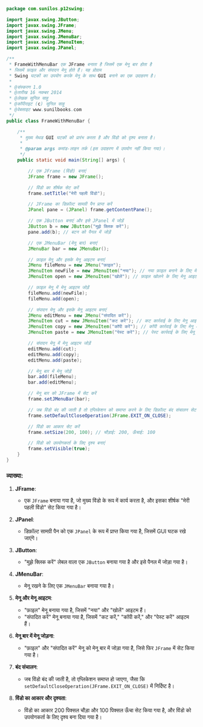 
```java
package com.sunilos.p12swing;

import javax.swing.JButton;
import javax.swing.JFrame;
import javax.swing.JMenu;
import javax.swing.JMenuBar;
import javax.swing.JMenuItem;
import javax.swing.JPanel;

/**
 * FrameWithMenuBar एक JFrame बनाता है जिसमें एक मेनू बार होता है 
 * जिसमें फ़ाइल और संपादन मेनू होते हैं। यह प्रोग्राम 
 * Swing घटकों का उपयोग करके मेनू के साथ GUI बनाने का एक उदाहरण है।
 * 
 * @संस्करण 1.0
 * @तारीख 16 नवम्बर 2014
 * @लेखक सुनिल साहू
 * @कॉपीराइट (c) सुनिल साहू
 * @वेबसाइट www.sunilbooks.com
 */
public class FrameWithMenuBar {

    /**
     * मुख्य मेथड GUI घटकों को प्रारंभ करता है और विंडो को दृश्य बनाता है।
     * 
     * @param args कमांड-लाइन तर्क (इस उदाहरण में उपयोग नहीं किया गया)।
     */
    public static void main(String[] args) {

        // एक JFrame (विंडो) बनाएं
        JFrame frame = new JFrame();

        // विंडो का शीर्षक सेट करें
        frame.setTitle("मेरी पहली विंडो");

        // JFrame का डिफ़ॉल्ट सामग्री पैन प्राप्त करें
        JPanel pane = (JPanel) frame.getContentPane();

        // एक JButton बनाएं और इसे JPanel में जोड़ें
        JButton b = new JButton("मुझे क्लिक करें");
        pane.add(b); // बटन को पैनल में जोड़ें

        // एक JMenuBar (मेनू बार) बनाएं
        JMenuBar bar = new JMenuBar();

        // फ़ाइल मेनू और इसके मेनू आइटम बनाएं
        JMenu fileMenu = new JMenu("फ़ाइल");
        JMenuItem newFile = new JMenuItem("नया"); // नया फ़ाइल बनाने के लिए मेनू आइटम
        JMenuItem open = new JMenuItem("खोलें"); // फ़ाइल खोलने के लिए मेनू आइटम

        // फ़ाइल मेनू में मेनू आइटम जोड़ें
        fileMenu.add(newFile);
        fileMenu.add(open);

        // संपादन मेनू और इसके मेनू आइटम बनाएं
        JMenu editMenu = new JMenu("संपादित करें");
        JMenuItem cut = new JMenuItem("कट करें"); // कट कार्रवाई के लिए मेनू आइटम
        JMenuItem copy = new JMenuItem("कॉपी करें"); // कॉपी कार्रवाई के लिए मेनू आइटम
        JMenuItem paste = new JMenuItem("पेस्ट करें"); // पेस्ट कार्रवाई के लिए मेनू आइटम

        // संपादन मेनू में मेनू आइटम जोड़ें
        editMenu.add(cut);
        editMenu.add(copy);
        editMenu.add(paste);

        // मेनू बार में मेनू जोड़ें
        bar.add(fileMenu);
        bar.add(editMenu);

        // मेनू बार को JFrame में सेट करें
        frame.setJMenuBar(bar);

        // जब विंडो बंद की जाती है तो एप्लिकेशन को समाप्त करने के लिए डिफ़ॉल्ट बंद संचालन सेट करें
        frame.setDefaultCloseOperation(JFrame.EXIT_ON_CLOSE); 

        // विंडो का आकार सेट करें
        frame.setSize(200, 100); // चौड़ाई: 200, ऊँचाई: 100

        // विंडो को उपयोगकर्ता के लिए दृश्य बनाएं
        frame.setVisible(true); 
    }
}
```

### व्याख्या:
1. **JFrame**:
   - एक `JFrame` बनाया गया है, जो मुख्य विंडो के रूप में कार्य करता है, और इसका शीर्षक "मेरी पहली विंडो" सेट किया गया है।

2. **JPanel**:
   - डिफ़ॉल्ट सामग्री पैन को एक `JPanel` के रूप में प्राप्त किया गया है, जिसमें GUI घटक रखे जाएंगे।

3. **JButton**:
   - "मुझे क्लिक करें" लेबल वाला एक `JButton` बनाया गया है और इसे पैनल में जोड़ा गया है।

4. **JMenuBar**:
   - मेनू रखने के लिए एक `JMenuBar` बनाया गया है।

5. **मेनू और मेनू आइटम**:
   - "फ़ाइल" मेनू बनाया गया है, जिसमें "नया" और "खोलें" आइटम हैं।
   - "संपादित करें" मेनू बनाया गया है, जिसमें "कट करें," "कॉपी करें," और "पेस्ट करें" आइटम हैं।

6. **मेनू बार में मेनू जोड़ना**:
   - "फ़ाइल" और "संपादित करें" मेनू को मेनू बार में जोड़ा गया है, जिसे फिर `JFrame` में सेट किया गया है।

7. **बंद संचालन**:
   - जब विंडो बंद की जाती है, तो एप्लिकेशन समाप्त हो जाएगा, जैसा कि `setDefaultCloseOperation(JFrame.EXIT_ON_CLOSE)` में निर्दिष्ट है।

8. **विंडो का आकार और दृश्यता**:
   - विंडो का आकार 200 पिक्सल चौड़ा और 100 पिक्सल ऊँचा सेट किया गया है, और विंडो को उपयोगकर्ता के लिए दृश्य बना दिया गया है।
